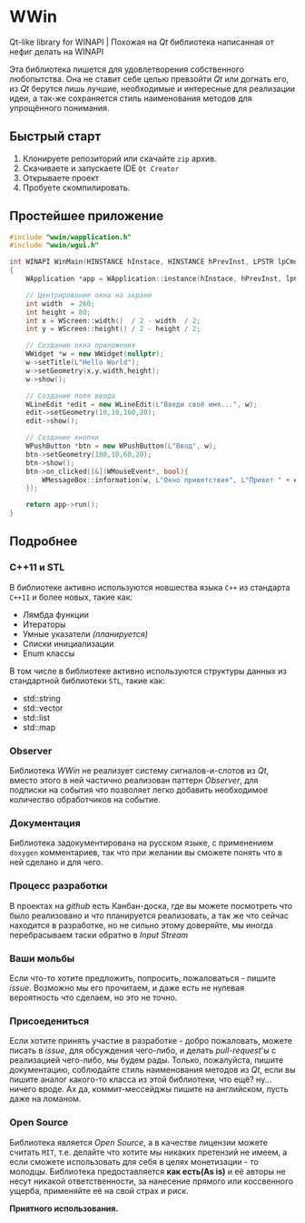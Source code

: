 # WWin
Qt-like library for WINAPI | Похожая на *Qt* библиотека написанная от нефиг делать на WINAPI

Эта библиотека пишется для удовлетворения собственного любопытства.
Она не ставит себе целью превзойти *Qt* или догнать его,
из *Qt* берутся лишь лучшие, необходимые и интересные для реализации идеи,
а так-же сохраняется стиль наименования методов для упрощённого понимания.

## Быстрый старт
1. Клонируете репозиторий или скачайте `zip` архив.
2. Скачиваете и запускаете IDE `Qt Creator`
3. Открываете проект
4. Пробуете скомпилировать.

## Простейшее приложение
```c++
#include "wwin/wapplication.h"
#include "wwin/wgui.h"

int WINAPI WinMain(HINSTANCE hInstace, HINSTANCE hPrevInst, LPSTR lpCmdString, int nCmdShow)
{
    WApplication *app = WApplication::instance(hInstace, hPrevInst, lpCmdString, nCmdShow);

	// Центрирование окна на экране
	int width  = 260;
	int height = 80;
	int x = WScreen::width()  / 2 - width  / 2;
	int y = WScreen::height() / 2 - height / 2;

	// Создание окна приложения
	WWidget *w = new WWidget(nullptr);
	w->setTitle(L"Hello World");
	w->setGeometry(x,y,width,height);
	w->show();

	// Создание поля ввода
	WLineEdit *edit = new WLineEdit(L"Введи своё имя...", w);
	edit->setGeometry(10,10,160,20);
	edit->show();

	// Создание кнопки
	WPushButton *btn = new WPushButton(L"Ввод", w);
	btn->setGeometry(180,10,60,20);
	btn->show();
	btn->on_clicked([&](WMouseEvent*, bool){
		WMessageBox::information(w, L"Окно приветствия", L"Привет " + edit->value() );
	});

    return app->run();
}

```

## Подробнее

### C++11 и STL
В библиотеке активно используются новшества языка `C++` из стандарта `C++11` и более новых, такие как:
- Лямбда функции
- Итераторы
- Умные указатели *(планируется)*
- Списки инициализации
- Enum классы

В том числе в библиотеке активно используются структуры данных из стандартной библиотеки `STL`, такие как:
- std::string
- std::vector
- std::list
- std::map

### Observer
Библиотека *WWin* не реализует систему сигналов-и-слотов из *Qt*,
вместо этого в ней частично реализован паттерн *Observer*, для подписки на события
что позволяет легко добавить необходимое количество обработчиков на событие.

### Документация
Библиотека задокументирована на русском языке, с применением `doxygen` комментариев,
так что при желании вы сможете понять что в ней сделано и для чего.

### Процесс разработки
В проектах на *github* есть Канбан-доска, где вы можете посмотреть что было реализовано
и что планируется реализовать, а так же что сейчас находится в разработке, но не сильно
этому доверяйте, мы иногда перебрасываем таски обратно в *Input Stream*

### Ваши мольбы
Если что-то хотите предложить, попросить, пожаловаться - пишите *issue*.
Возможно мы его прочитаем, и даже есть не нулевая вероятность что сделаем, но это не точно.

### Присоедениться
Если хотите принять участие в разработке - добро пожаловать, можете писать в *issue*,
для обсуждения чего-либо, и делать *pull-request*'ы с реализацией чего-либо, мы будем рады.
Только, пожалуйста, пишите документацию, соблюдайте стиль наименования методов из *Qt*, если
вы пишите аналог какого-то класса из этой библиотеки, что ещё? ну... ничего вроде.
Ах да, коммит-мессейджы пишите на английском, пусть даже на ломаном.

### Open Source
Библиотека является *Open Source*, а в качестве лицензии можете считать `MIT`, т.е. делайте что хотите
мы никаких претензий не имеем, а если сможете использовать для себя в целях монетизации - то молодцы.
Библиотека предоставляется **как есть(As is)** и её авторы не несут никакой ответственности,
за нанесение прямого или коссвенного ущерба, применяйте её на свой страх и риск.

**Приятного использования.**
